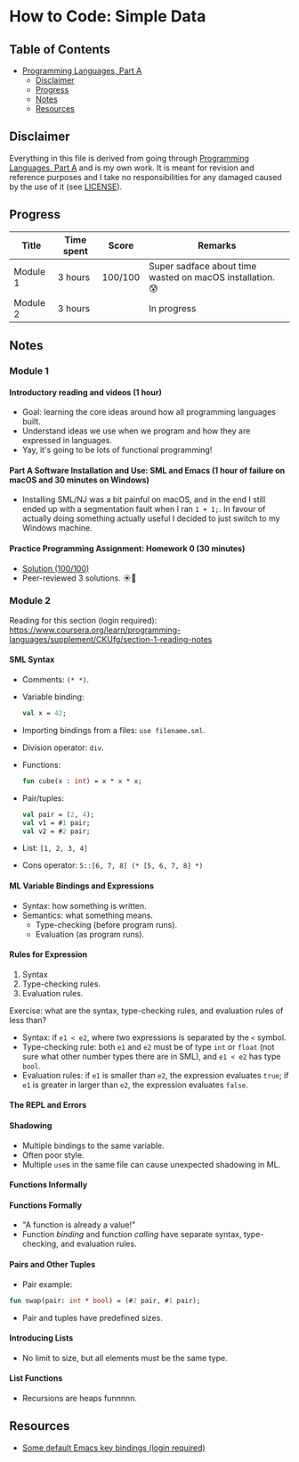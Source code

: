 # How to Code: Simple Data

## Table of Contents

* [Programming Languages, Part A](#programming-languages-part-a)
  * [Disclaimer](#disclaimer)
  * [Progress](#progress)
  * [Notes](#notes)
  * [Resources](#resources)

## Disclaimer

Everything in this file is derived from going through [Programming Languages, Part A](https://www.coursera.org/learn/programming-languages) and is my own work. It is meant for revision and reference purposes and I take no responsibilities for any damaged caused by the use of it (see [LICENSE](https://github.com/honmanyau/study-notes/blob/master/LICENSE.md)).


## Progress

| Title    | Time spent | Score   | Remarks                                                  |
| -------- | ---------- | ------- | -------------------------------------------------------- |
| Module 1 | 3 hours    | 100/100 | Super sadface about time wasted on macOS installation. 😰 |
| Module 2 | 3 hours    |         | In progress                                              |


## Notes

### Module 1

#### Introductory reading and videos (1 hour)

- Goal: learning the core ideas around how all programming languages built.
- Understand ideas we use when we program and how they are expressed in languages.
- Yay, it's going to be lots of functional programming!

#### Part A Software Installation and Use: SML and Emacs (1 hour of failure on macOS and 30 minutes on Windows)

- Installing SML/NJ was a bit painful on macOS, and in the end I still ended up with a segmentation fault when I ran `1 + 1;`. In favour of actually doing something actually useful I decided to just switch to my Windows machine.


#### Practice Programming Assignment: Homework 0 (30 minutes)

- [Solution (100/100)](./homework-0/homework-0-solution.sml)
- Peer-reviewed 3 solutions. ☀️🎉


### Module 2

Reading for this section (login required): https://www.coursera.org/learn/programming-languages/supplement/CKUfg/section-1-reading-notes

#### SML Syntax

- Comments: `(* *)`.
- Variable binding:

  ```sml
  val x = 42;
  ```
- Importing bindings from a files: `use filename.sml`.
- Division operator: `div`.
- Functions:

  ```sml
  fun cube(x : int) = x * x * x;
  ```
- Pair/tuples:

  ```sml
  val pair = (2, 4);
  val v1 = #1 pair;
  val v2 = #2 pair;
  ```
- List: `[1, 2, 3, 4]`
- Cons operator: `5::[6, 7, 8] (* [5, 6, 7, 8] *)`

#### ML Variable Bindings and Expressions
- Syntax: how something is written.
- Semantics: what something means.
  - Type-checking (before program runs).
  - Evaluation (as program runs).

#### Rules for Expression

1. Syntax
2. Type-checking rules.
3. Evaluation rules.

Exercise: what are the syntax, type-checking rules, and evaluation rules of less than?

- Syntax: if `e1 < e2`, where two expressions is separated by the `<` symbol.
- Type-checking rule: both `e1` and `e2` must be of type `int` or `float` (not sure what other number types there are in SML), and `e1 < e2` has type `bool`.
- Evaluation rules: if `e1` is smaller than `e2`, the expression evaluates `true`; if `e1` is greater in larger than `e2`, the expression evaluates `false`.

#### The REPL and Errors

#### Shadowing

- Multiple bindings to the same variable.
- Often poor style.
- Multiple `use`s in the same file can cause unexpected shadowing in ML.

#### Functions Informally

#### Functions Formally

- "A function is already a value!"
- Function _binding_ and function _calling_ have separate syntax, type-checking, and evaluation rules.

#### Pairs and Other Tuples

- Pair example:

```sml
fun swap(pair: int * bool) = (#2 pair, #1 pair);
```

- Pair and tuples have predefined sizes.

#### Introducing Lists

- No limit to size, but all elements must be the same type.

#### List Functions

- Recursions are heaps funnnnn.

## Resources

- [Some default Emacs key bindings (login required)](https://www.coursera.org/learn/programming-languages/supplement/mi5oU/part-a-software-installation-and-use-sml-and-emacs)